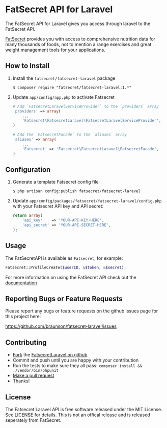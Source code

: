 FatSecret API for Laravel
============================

The FatSecret API for Laravel gives you access through laravel to the FatSecret API.

[FatSecret](http://platform.fatsecret.com/api) provides you with access to comprehensive nutrition data for many thousands of foods, not to mention a range exercises and great weight management tools for your applications.

How to Install
--------------

1.  Install the `fatsecret/fatsecret-laravel` package

    ```shell
    $ composer require "fatsecret/fatsecret-laravel:1.*"
    ```

2.  Update `app/config/app.php` to activate Fatsecret

    ```php
    # Add `FatsecretLaravelServiceProvider` to the `providers` array
    'providers' => array(
        ...
        'Fatsecret\FatsecretLaravel\FatsecretLaravelServiceProvider',
    )

    # Add the `FatsecretFacade` to the `aliases` array
    'aliases' => array(
        ...
        'Fatsecret' => 'Fatsecret\FatsecretLaravel\FatsecretFacade',
    )
    ```


Configuration
-------------

1.  Generate a template Fatsecret config file

    ```shell
    $ php artisan config:publish fatsecret/fatsecret-laravel
    ```

2.  Update `app/config/packages/fatsecret/fatsecret-laravel/config.php` with your
    Fatsecret API key and API secret:

    ```php
    return array(
        'api_key'    => 'YOUR-API-KEY-HERE',
        'api_secret' => 'YOUR-API-SECRET-HERE',
    );
    ```


Usage
------------------------

The FatSecretAPI is available as `Fatsecret`, for example:

```php
Fatsecret::ProfileCreate($userID, &$token, &$secret);
```

For more information on using the FatSecret API check out the [documentation](http://platform.fatsecret.com/api/)


Reporting Bugs or Feature Requests
----------------------------------

Please report any bugs or feature requests on the github issues page for this project here:

<https://github.com/braunson/fatsecret-laravel/issues>


Contributing
------------

-   [Fork](https://help.github.com/articles/fork-a-repo) the [FatsecretLaravel on github](https://github.com/braunson/fatsecret-laravel)
-   Commit and push until you are happy with your contribution
-   Run the tests to make sure they all pass: `composer install && ./vendor/bin/phpunit`
-   [Make a pull request](https://help.github.com/articles/using-pull-requests)
-   Thanks!


License
-------

The Fatsecret Laravel API is free software released under the MIT License. 
See [LICENSE](https://github.com/braunson/fatsecret-laravel/blob/master/LICENSE) for details. This is not an offical release and is released seperately from FatSecret.